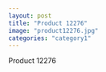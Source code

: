 ```yaml
---
layout: post
title: "Product 12276"
image: "product12276.jpg"
categories: "category1"
---
```

Product 12276
